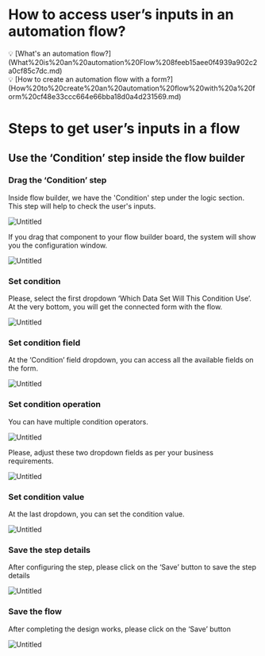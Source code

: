 # How to access user’s inputs in an automation flow?

<aside>
💡 [What's an automation flow?](What%20is%20an%20automation%20Flow%208feeb15aee0f4939a902c2a0cf85c7dc.md)

</aside>

<aside>
💡 [How to create an automation flow with a form?](How%20to%20create%20an%20automation%20flow%20with%20a%20form%20cf48e33ccc664e66bba18d0a4d231569.md)

</aside>

# Steps to get user’s inputs in a flow

## Use the ‘Condition’ step inside the flow builder

### Drag the ‘Condition’ step

Inside flow builder, we have the 'Condition' step under the logic section. This step will help to check the user's inputs.

![Untitled](How%20to%20access%20purchased%20product%20info%20in%20an%20automat%2097ec54359777428eab8bec1c8a522e52/Untitled.png)

If you drag that component to your flow builder board, the system will show you the configuration window.

![Untitled](How%20to%20access%20purchased%20product%20info%20in%20an%20automat%2097ec54359777428eab8bec1c8a522e52/Untitled%201.png)

### Set condition

Please, select the first dropdown ‘Which Data Set Will This Condition Use’. At the very bottom, you will get the connected form with the flow.

![Untitled](How%20to%20access%20purchased%20product%20info%20in%20an%20automat%2097ec54359777428eab8bec1c8a522e52/Untitled%202.png)

### Set condition field

At the ‘Condition’ field dropdown, you can access all the available fields on the form.

![Untitled](How%20to%20access%20user%E2%80%99s%20inputs%20in%20an%20automation%20flow%207c3a0b81fee74662937a650437fadbfd/Untitled.png)

### Set condition operation

You can have multiple condition operators.

![Untitled](How%20to%20access%20user%E2%80%99s%20inputs%20in%20an%20automation%20flow%207c3a0b81fee74662937a650437fadbfd/Untitled%201.png)

Please, adjust these two dropdown fields as per your business requirements.

![Untitled](How%20to%20access%20purchased%20product%20info%20in%20an%20automat%2097ec54359777428eab8bec1c8a522e52/Untitled%205.png)

### Set condition value

At the last dropdown, you can set the condition value.

![Untitled](How%20to%20access%20user%E2%80%99s%20inputs%20in%20an%20automation%20flow%207c3a0b81fee74662937a650437fadbfd/Untitled%202.png)

### Save the step details

After configuring the step, please click on the ‘Save’ button to save the step details

![Untitled](How%20to%20access%20purchased%20product%20info%20in%20an%20automat%2097ec54359777428eab8bec1c8a522e52/Untitled%209.png)

### Save the flow

After completing the design works, please click on the ‘Save’ button

![Untitled](How%20to%20access%20user%E2%80%99s%20inputs%20in%20an%20automation%20flow%207c3a0b81fee74662937a650437fadbfd/Untitled%203.png)